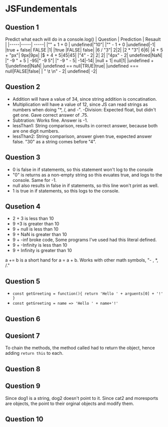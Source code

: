 # JSFundementals 
## Question 1
Predict what each will do in a console.log()
| Question | Prediction | Resault |
|-----|-----| -----|
|"" + 1 + 0 | undefined|"10"|
|"" - 1 + 0	|undefined|-1|
|true + false|	FALSE |1|
|!true	|FALSE| false| 
|6 / "3"|	2|2|
|2 * "3"| 	6|6|
|4 + 5 + "px"|	9px|9px|
|$ + 4 + 5|$45|$45| 
|"4" - 2|	2| 2|
|"4px" - 2|	undefined|NaN|
|"   -9    "  + 5 |	-95|" -9 5"|
|"    -9    "  - 5| -14|-14|
|null + 1| null|1|
|undefined + 1|undefined|NaN|
|undefined == null|TRUE|true|
|undefined === null|FALSE|false|
| " \t  \n" - 2| undefined| -2|
## Question 2
- Addition will have a value of 34, since string addition is concatination. 
- Multiplication will have a value of 12, since JS can read strings as numbers when doing "*, /, and -".
-Division: Expected float, but didn't get one. Gave correct answer of .75.
- Subtration: Works fine. Answer is -1.
- lessThan1: String comparison, results in correct answer, because both are one digit numbers.
- lessThan2: String comparison, answer given true, expected answer false. "30" as a string comes before "4". 
## Question 3
- 0 is false in if statements, so this statement won't log to the console
- "0" is returns as a non-empty string so this evuates true, and logs to the console. Same for -1. 
- null also results in false in if statements, so this line won't print as well.
- 1 is true in if statements, so this logs to the console.
 ## Qusetion 4
 - 2 + 3 is less than 10
 - 9 +3 is greater than 10
 - 9 + null is less than 10
 - 9 + NaN is greater than 10
 - 9 + -inf broke code, Some programs I've used had this literal defined.
 - 9 + -Infinity is less than 10
 - 9 + Infinity is greater than 10

 a += b is a short hand for a = a + b. Works with other math symbols, "- , *,  /."
## Question 5
- ``const getGreeting = function(){
    return 'Hello ' + arguents[0] + '!'
}``
- `const getGreeting = name => 'Hello ' + name+'!'`
## Question 6
## Quesiont 7
To chain the methods, the method called had to return the object, hence adding `return this` to each. 
## Question 8
## Question 9
Since dog1 is a string, dog2 doesn't point to it. Since cat2 and moresports are objects, the point to their orginal objects and modify them.
## Question 10
   